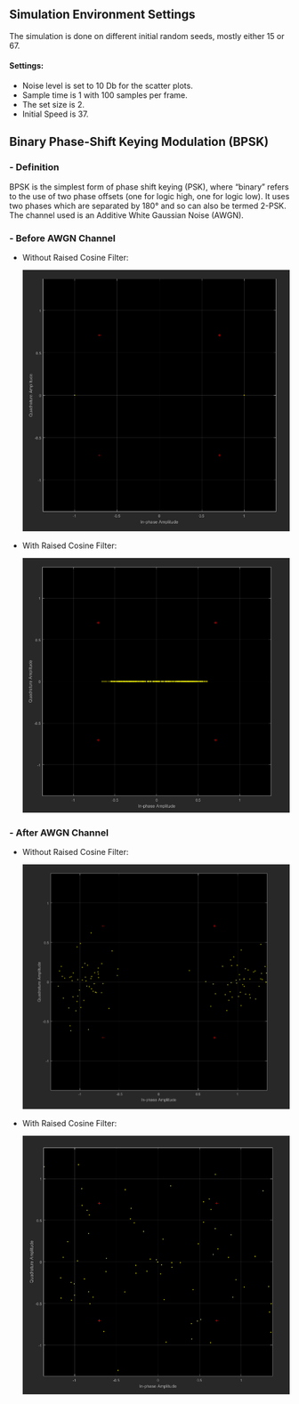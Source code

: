 ## Simulation Environment Settings
The simulation is done on different initial random seeds, mostly either 15 or 67.
#### Settings:
* Noise level is set to 10 Db for the scatter plots.
* Sample time is 1 with 100 samples per frame.
* The set size is 2.
* Initial Speed is 37.

## **Binary Phase-Shift Keying Modulation (BPSK)**
### - Definition 
BPSK is the simplest form of phase shift keying (PSK), where “binary” refers to the use of two phase offsets (one for logic high, one for logic low). It uses two phases which are separated by 180° and so can also be termed 2-PSK. The channel used is an Additive White Gaussian Noise (AWGN).


### - Before AWGN Channel
* Without Raised Cosine Filter:

    ![Regular](/BPSK/Before.PNG) 
* With Raised Cosine Filter:

    ![Raised Cosine Filter](/BPSK/RaisedCosineBefore.PNG) 
### - After AWGN Channel
* Without Raised Cosine Filter: 

    ![Regular](/BPSK/After.PNG) 
* With Raised Cosine Filter:

    ![Raised Cosine Filter](/BPSK/RaisedCosineAfter.PNG) 

